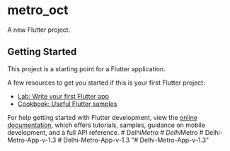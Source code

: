 # metro_oct

A new Flutter project.

## Getting Started

This project is a starting point for a Flutter application.

A few resources to get you started if this is your first Flutter project:

- [Lab: Write your first Flutter app](https://docs.flutter.dev/get-started/codelab)
- [Cookbook: Useful Flutter samples](https://docs.flutter.dev/cookbook)

For help getting started with Flutter development, view the
[online documentation](https://docs.flutter.dev/), which offers tutorials,
samples, guidance on mobile development, and a full API reference.
#   D e l h i _ M e t r o  
 #   D e l h i _ M e t r o  
 #   D e l h i - M e t r o - A p p - v - 1 . 3  
 #   D e l h i - M e t r o - A p p - v - 1 . 3  
 "# Delhi-Metro-App-v-1.3" 

